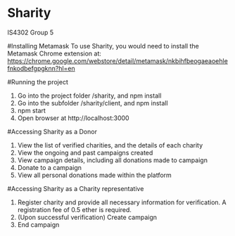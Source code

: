 # Sharity
IS4302 Group 5

#Installing Metamask
To use Sharity, you would need to install the Metamask Chrome extension at: https://chrome.google.com/webstore/detail/metamask/nkbihfbeogaeaoehlefnkodbefgpgknn?hl=en

#Running the project
1. Go into the project folder /sharity, and npm install
2. Go into the subfolder /sharity/client, and npm install
3. npm start
4. Open browser at http://localhost:3000

#Accessing Sharity as a Donor
1. View the list of verified charities, and the details of each charity
2. View the ongoing and past campaigns created
3. View campaign details, including all donations made to campaign
4. Donate to a campaign
5. View all personal donations made within the platform

#Accessing Sharity as a Charity representative
1. Register charity and provide all necessary information for verification. A registration fee of 0.5 ether is required.
2. (Upon successful verification) Create campaign
3. End campaign
